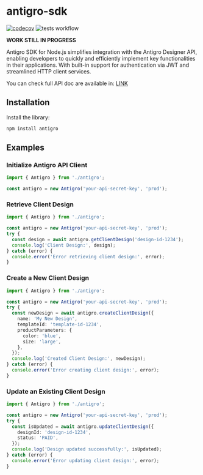 # antigro-sdk

[![codecov](https://codecov.io/gh/Imunal/antigro-sdk/branch/main/graph/badge.svg?token=QEXN83DWAH)](https://codecov.io/gh/Imunal/antigro-sdk)
![tests workflow](https://github.com/Imunal/antigro-sdk/actions/workflows/tests.yml/badge.svg)

**WORK STILL IN PROGRESS**

Antigro SDK for Node.js simplifies integration with the Antigro Designer API, enabling developers to quickly and
efficiently implement key functionalities in their applications. With built-in support for authentication via JWT and
streamlined HTTP client services.

You can check full API doc are available in: [LINK](https://github.com/Imunal/antigro-sdk "LINK")

## Installation

Install the library:

```bash
npm install antigro
```

## Examples

### Initialize Antigro API Client

```typescript
import { Antigro } from './antigro';

const antigro = new Antigro('your-api-secret-key', 'prod');
```

### Retrieve Client Design

```typescript
import { Antigro } from './antigro';

const antigro = new Antigro('your-api-secret-key', 'prod');
try {
  const design = await antigro.getClientDesign('design-id-1234');
  console.log('Client Design:', design);
} catch (error) {
  console.error('Error retrieving client design:', error);
}
```

### Create a New Client Design

```typescript
import { Antigro } from './antigro';

const antigro = new Antigro('your-api-secret-key', 'prod');
try {
  const newDesign = await antigro.createClientDesign({
    name: 'My New Design',
    templateId: 'template-id-1234',
    productParameters: {
      color: 'blue',
      size: 'large',
    },
  });
  console.log('Created Client Design:', newDesign);
} catch (error) {
  console.error('Error creating client design:', error);
}
```

### Update an Existing Client Design

```typescript
import { Antigro } from './antigro';

const antigro = new Antigro('your-api-secret-key', 'prod');
try {
  const isUpdated = await antigro.updateClientDesign({
    designId: 'design-id-1234',
    status: 'PAID',
  });
  console.log('Design updated successfully:', isUpdated);
} catch (error) {
  console.error('Error updating client design:', error);
}
```

